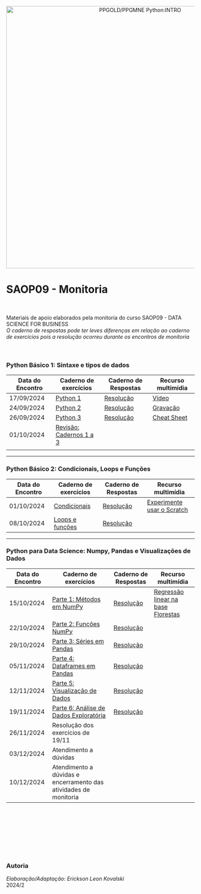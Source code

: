 
<p style ="text-align:center">
    <img src="http://epecora.com.br/DataFiles/BannerUFPR.png" width="700" alt="PPGOLD/PPGMNE Python:INTRO"  />
</p>

# SAOP09 - Monitoria
<br>

Materiais de apoio elaborados pela monitoria do curso SAOP09 - DATA SCIENCE FOR BUSINESS<BR>
*O caderno de respostas pode ter leves diferenças em relação ao caderno de exercícios pois a resolução ocorreu durante os encontros de monitoria*
<BR><BR><BR>
### Python Básico 1: Sintaxe e tipos de dados
| Data do Encontro | Caderno de exercícios | Caderno de Respostas | Recurso multimídia |
|------------------|-----------------------|----------------------|--------------------|
|17/09/2024        | [Python 1](https://colab.research.google.com/drive/1eieqtIzlTgcmB589Z-4P2kKIXrOA2e55)| [Resolução](https://github.com/3ff3x0r/SAOP09-Monitoria/blob/main/Exercicios_01_respostas.pdf) | [Vídeo](https://youtu.be/shO5lt7XeWM)|
|24/09/2024        | [Python 2](https://colab.research.google.com/drive/1bcb8EwZ_eAWv_VWIQDYJ42GCyhWCuGAn)| [Resolução](https://github.com/3ff3x0r/SAOP09-Monitoria/blob/main/Exercicios_02_respostas.pdf) | [Gravação](https://ufprbr0.sharepoint.com/sites/2024-2-saop09-n1/Documentos%20Compartilhados/Monitoria%20SAOP09/Recordings/Meeting%20in%20_Monitoria%20SAOP09_-20240924_180951-Meeting%20Recording.mp4?web=1&referrer=Teams.TEAMS-WEB&referrerScenario=MeetingChicletGetLink.view) |
|26/09/2024       | [Python 3](https://colab.research.google.com/drive/1oF1beHPgsdsbSuVvbtwT3GVundg6KvEz)| [Resolução](https://github.com/3ff3x0r/SAOP09-Monitoria/blob/main/Exercicios_03_respostas.pdf) | [Cheat Sheet](https://nbisweden.github.io/workshop-python/img/cheat_sheet.pdf)|
|01/10/2024        | [Revisão: Cadernos 1 a 3](https://colab.research.google.com/drive/1KSoRtzpQnk_LTYQOJUBqwkCQvNNphnkp#scrollTo=2bd0fc7d)| 
 | |

----
### Python Básico 2: Condicionais, Loops e Funções

| Data do Encontro | Caderno de exercícios | Caderno de Respostas | Recurso multimídia |
|------------------|-----------------------|----------------------|--------------------|
|01/10/2024        | [Condicionais](https://colab.research.google.com/drive/1QTnEVBWCTw_gbGqgy9ZaE02IirbKN2Gz?usp=sharing)| [Resolução](https://colab.research.google.com/drive/1DOtG52eB4cTTK9dQPkKuG7421rGGpI-Q?usp=sharing) | [Experimente usar o Scratch](https://scratch.mit.edu/projects/editor/?tutorial=all)|
|08/10/2024        | [Loops e funções](https://colab.research.google.com/drive/1-LTYtZs7uSx2g9EH48OQHKcVx-rsodi0?usp=sharing)| [Resolução](https://colab.research.google.com/drive/1uT4f71uTPT726xYb-wZiv2HF1fHOBy-I?usp=sharing) | |

----
### Python para Data Science: Numpy, Pandas e Visualizações de Dados
| Data do Encontro | Caderno de exercícios | Caderno de Respostas | Recurso multimídia |
|------------------|-----------------------|----------------------|--------------------|
|15/10/2024        | [Parte 1: Métodos em NumPy](https://colab.research.google.com/drive/16uSXQqAI0sazEFw6Jj1a0ZU_1W2hpnB4)| [Resolução](https://colab.research.google.com/drive/1hSgOuL-UkAT5FNlRm86eCy8HbrBjWuzV?usp=sharing) | [Regressão linear na base Florestas](https://colab.research.google.com/drive/1x_FhBVAsMVOquM1TTXBNhgNeb7WitYqg?usp=sharing)|
|22/10/2024        | [Parte 2: Funções NumPy](https://colab.research.google.com/drive/1uj-sqjbWXfat0ZUqMKZVoN22iRp2YEFZ?usp=sharing)| [Resolução](https://colab.research.google.com/drive/12NgGsC_YKAv0Lv9Y76xLFXIld5b8b3SA?usp=sharing) | |
|29/10/2024        | [Parte 3: Séries em Pandas](https://colab.research.google.com/drive/15_DUi3acw6gvb6PoUBoeWZGRkpdSh5aY?usp=sharing)|  [Resolução](https://colab.research.google.com/drive/1KCBmUAf4x9tP1RlkanTWlLslfogdXYLB?usp=sharing)| |
|05/11/2024        | [Parte 4: Dataframes em Pandas](https://colab.research.google.com/drive/1d_kp-kGLQ2_V3sPVBp99sxUV16dWI9_Y?usp=sharing)| [Resolução](https://colab.research.google.com/drive/1jZ8aEpB_cGSLR11poO3Xp9NjsQJhcKfX?usp=sharing) | |
|12/11/2024        | [Parte 5: Visualização de Dados](https://colab.research.google.com/drive/1kjN7Dy1OwOsYt24JmCTZQZnb19MLsxCQ?usp=sharing)| [Resolução](https://colab.research.google.com/drive/14cBCrL8OdQQOZQh6OOBflzA8qr0Ckdcq?usp=sharing)  | |
|19/11/2024        | [Parte 6: Análise de Dados Exploratória](https://colab.research.google.com/drive/1dcaXn6NTuzQn0ncWQhf204Jl_CS0ZV-q?usp=sharing)| [Resolução](https://colab.research.google.com/drive/1GoIjHKKeF9cEmBOLrXt6JcJAyvT55FWL?usp=sharing)  | |
|26/11/2024        | Resolução dos exercícios de 19/11|  |   |
|03/12/2024        | Atendimento a dúvidas|  |   |
|10/12/2024        | Atendimento a dúvidas e encerramento das atividades de monitoria|  |   |

<br>
<br>
<br>
<br>
<br>
<br>
<br>

### Autoria
*Elaboração/Adaptação: Erickson Leon Kovalski*<br>
2024/2
